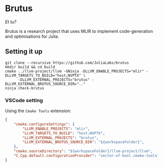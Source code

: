 Brutus
======
*Et tu?*

Brutus is a research project that uses MLIR to implement code-generation and
optimisations for Julia. 


## Setting it up

```
git clone --recursive https://github.com/JuliaLabs/brutus
mkdir build && cd build
cmake ../llvm-project/llvm -GNinja -DLLVM_ENABLE_PROJECTS="mlir" -DLLVM_TARGETS_TO_BUILD="host;NVPTX" \
      -DLLVM_EXTERNAL_PROJECTS="brutus" -DLLVM_EXTERNAL_BRUTUS_SOURCE_DIR=".."
ninja check-brutus
```


### VSCode setting
Using the `Cmake Tools` extension:
```json
{
    "cmake.configureSettings": {
        "LLVM_ENABLE_PROJECTS": "mlir",
        "LLVM_TARGETS_TO_BUILD": "host;NVPTX",
        "LLVM_EXTERNAL_PROJECTS": "brutus",
        "LLVM_EXTERNAL_BRUTUS_SOURCE_DIR": "${workspaceFolder}",
    },
    "cmake.sourceDirectory": "${workspaceFolder}/llvm-project/llvm",
    "C_Cpp.default.configurationProvider": "vector-of-bool.cmake-tools"
}
```